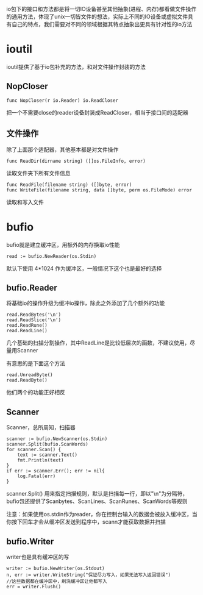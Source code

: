 io包下的接口和方法都是将一切IO设备甚至其他抽象(进程、内存)都看做文件操作的通用方法，体现了unix一切皆文件的想法，实际上不同的IO设备或虚拟文件具有自己的特点，我们需要对不同的领域根据其特点抽象出更具有针对性的io方法

# ioutil
ioutil提供了基于io包补充的方法，和对文件操作封装的方法

## NopCloser

    func NopCloser(r io.Reader) io.ReadCloser

把一个不需要close的reader设备封装成ReadCloser，相当于接口间的适配器

## 文件操作
除了上面那个适配器，其他基本都是对文件操作

    func ReadDir(dirname string) ([]os.FileInfo, error)

读取文件夹下所有文件信息

    func ReadFile(filename string) ([]byte, error)
    func WriteFile(filename string, data []byte, perm os.FileMode) error

读取和写入文件

# bufio
bufio就是建立缓冲区，用额外的内存换取io性能

	read := bufio.NewReader(os.Stdin)

默认下使用 4*1024 作为缓冲区，一般情况下这个也是最好的选择

## bufio.Reader
将基础io的操作升级为缓冲io操作，除此之外添加了几个额外的功能

    read.ReadBytes('\n')
    read.ReadSlice('\n')
    read.ReadRune()
    read.ReadLine()

几个基础的扫描分割操作，其中ReadLine是比较低层次的函数，不建议使用，尽量用Scanner

有意思的是下面这个方法

    read.UnreadByte()
	read.ReadByte()

他们两个的功能正好相反

## Scanner

Scanner，总所周知，扫描器

```
scanner := bufio.NewScanner(os.Stdin)
scanner.Split(bufio.ScanWords)
for scanner.Scan() {
    text := scanner.Text()
    fmt.Println(text)
}
if err := scanner.Err(); err != nil{
    log.Fatal(err)
}

```
scanner.Split() 用来指定扫描规则，默认是扫描每一行，即以"\n"为分隔符，bufio包还提供了Scanbytes、ScanLines、ScanRunes、ScanWords等规则

注意：如果使用os.stdin作为reader，你在控制台输入的数据会被放入缓冲区，当你按下回车才会从缓冲区发送到程序中，scann才能获取数据并扫描

## bufio.Writer
writer也是具有缓冲区的写

```
writer := bufio.NewWriter(os.Stdout)
n, err := writer.WriteString("保证尽力写入，如果无法写入返回错误")
//这些数据都在缓冲区中，刷洗缓冲区让他都写入
err = writer.Flush()
```

